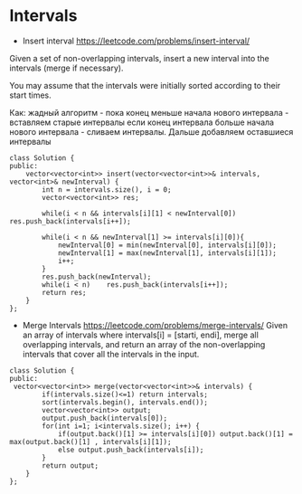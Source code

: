 # Intervals

- Insert interval
  https://leetcode.com/problems/insert-interval/

Given a set of non-overlapping intervals, insert a new interval into the intervals (merge if necessary).

You may assume that the intervals were initially sorted according to their start times.

Как: жадный алгоритм - 
пока конец меньше начала нового интервала - вставляем старые интервалы
если конец интервала больше начала нового интервала - сливаем интервалы.
Дальше добавляем оставшиеся  интервалы
```  
class Solution {
public:
    vector<vector<int>> insert(vector<vector<int>>& intervals, vector<int>& newInterval) {
        int n = intervals.size(), i = 0;
        vector<vector<int>> res;
        
        while(i < n && intervals[i][1] < newInterval[0])    res.push_back(intervals[i++]);
		
        while(i < n && newInterval[1] >= intervals[i][0]){
            newInterval[0] = min(newInterval[0], intervals[i][0]);
            newInterval[1] = max(newInterval[1], intervals[i][1]);
            i++;
        }
        res.push_back(newInterval);
        while(i < n)    res.push_back(intervals[i++]);
        return res;
    }
};
```

- Merge Intervals
https://leetcode.com/problems/merge-intervals/
Given an array of intervals where intervals[i] = [starti, endi], merge all overlapping intervals, and return an array of the non-overlapping intervals that cover all the intervals in the input.

```
class Solution {
public:
 vector<vector<int>> merge(vector<vector<int>>& intervals) {
        if(intervals.size()<=1) return intervals;
        sort(intervals.begin(), intervals.end());
        vector<vector<int>> output;
        output.push_back(intervals[0]);
        for(int i=1; i<intervals.size(); i++) {
            if(output.back()[1] >= intervals[i][0]) output.back()[1] = max(output.back()[1] , intervals[i][1]);
            else output.push_back(intervals[i]); 
        }
        return output;
    }
};
```


